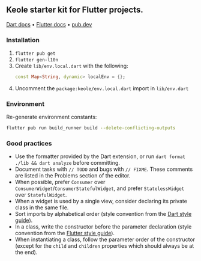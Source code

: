 ## Keole starter kit for Flutter projects.

[Dart docs](https://dart.dev/guides) • [Flutter docs](https://docs.flutter.dev) • [pub.dev](https://pub.dev)

### Installation

1. `flutter pub get`
2. `flutter gen-l10n`
3. Create `lib/env.local.dart` with the following:
	```dart
	const Map<String, dynamic> localEnv = {};
	```
4. Uncomment the `package:keole/env.local.dart` import in `lib/env.dart`

### Environment

Re-generate environment constants:
```bash
flutter pub run build_runner build --delete-conflicting-outputs
```

### Good practices

- Use the formatter provided by the Dart extension, or run `dart format ./lib && dart analyze` before committing.
- Document tasks with `// TODO` and bugs with `// FIXME`. These comments are listed in the Problems section of the editor.
- When possible, prefer `Consumer` over `ConsumerWidget`/`ConsumerStatefulWidget`, and prefer `StatelessWidget` over `StatefulWidget`.
- When a widget is used by a single view, consider declaring its private class in the same file.
- Sort imports by alphabetical order (style convention from the [Dart style guide](https://dart.dev/guides/language/effective-dart/style#do-sort-sections-alphabetically)).
- In a class, write the constructor before the parameter declaration (style convention from the [Flutter style guide](https://github.com/flutter/flutter/wiki/Style-guide-for-Flutter-repo#constructors-come-first-in-a-class)).
- When instantiating a class, follow the parameter order of the constructor (except for the `child` and `children` properties which should always be at the end).